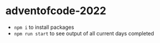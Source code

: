# adventofcode-2022

- `npm i` to install packages
- `npm run start` to see output of all current days completed
